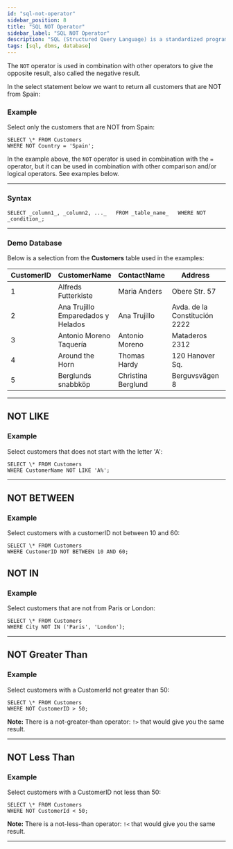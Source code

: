 ```yaml
---
id: "sql-not-operator"
sidebar_position: 8
title: "SQL NOT Operator"
sidebar_label: "SQL NOT Operator"
description: "SQL (Structured Query Language) is a standardized programming language for managing and manipulating relational databases."
tags: [sql, dbms, database]
---
```


The `NOT` operator is used in combination with other operators to give the opposite result, also called the negative result.

In the select statement below we want to return all customers that are NOT from Spain:

### Example

Select only the customers that are NOT from Spain:
```
SELECT \* FROM Customers  
WHERE NOT Country = 'Spain';
```

In the example above, the `NOT` operator is used in combination with the `=` operator, but it can be used in combination with other comparison and/or logical operators. See examples below.

* * *

### Syntax

`SELECT _column1_, _column2, ..._   FROM _table_name_   WHERE NOT _condition_;`

* * *

### Demo Database

Below is a selection from the **Customers** table used in the examples:

| CustomerID | CustomerName                  | ContactName    | Address                | City        | PostalCode | Country  |
|------------|-------------------------------|----------------|------------------------|-------------|------------|----------|
| 1          | Alfreds Futterkiste           | Maria Anders   | Obere Str. 57          | Berlin      | 12209      | Germany  |
| 2          | Ana Trujillo Emparedados y Helados | Ana Trujillo  | Avda. de la Constitución 2222 | México D.F. | 05021      | Mexico   |
| 3          | Antonio Moreno Taquería       | Antonio Moreno | Mataderos 2312         | México D.F. | 05023      | Mexico   |
| 4          | Around the Horn               | Thomas Hardy   | 120 Hanover Sq.        | London      | WA1 1DP    | UK       |
| 5          | Berglunds snabbköp            | Christina Berglund | Berguvsvägen 8        | Luleå       | S-958 22   | Sweden   |
* * *

## NOT LIKE

### Example

Select customers that does not start with the letter 'A':
```
SELECT \* FROM Customers  
WHERE CustomerName NOT LIKE 'A%';
```
* * *

## NOT BETWEEN

### Example

Select customers with a customerID not between 10 and 60:
```
SELECT \* FROM Customers  
WHERE CustomerID NOT BETWEEN 10 AND 60;
```


##  NOT IN
### Example

Select customers that are not from Paris or London:
```
SELECT \* FROM Customers  
WHERE City NOT IN ('Paris', 'London');
```
* * *

## NOT Greater Than

### Example

Select customers with a CustomerId not greater than 50:
```
SELECT \* FROM Customers  
WHERE NOT CustomerID > 50;
```
**Note:** There is a not-greater-than operator: `!>` that would give you the same result.

* * *

## NOT Less Than

### Example

Select customers with a CustomerID not less than 50:
```
SELECT \* FROM Customers  
WHERE NOT CustomerId < 50;
```
**Note:** There is a not-less-than operator: `!<` that would give you the same result.

* * *

